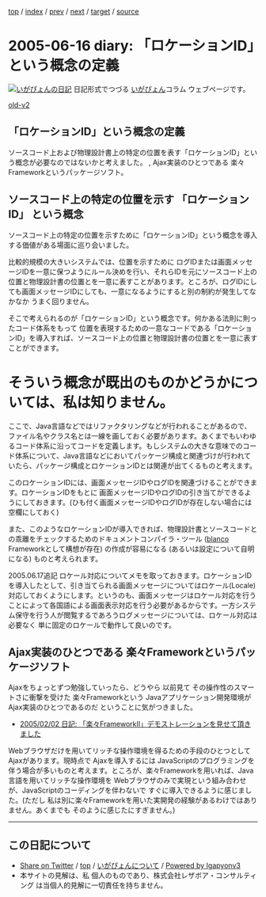 [top](../index.html) 
 / [index](index.html) 
 / [prev](ig050615.html) 
 / [next](ig050617.html) 
 / [target](https://www.igapyon.jp/igapyon/diary/2005/ig050616.html) 
 / [source](https://github.com/igapyon/diary/blob/master/2005/ig050616.src.md) 

2005-06-16 diary: 「ロケーションID」という概念の定義
=====================================================================================================
[![いがぴょんの日記](https://www.igapyon.jp/igapyon/diary/images/iga200306s.jpg "いがぴょん")](https://www.igapyon.jp/igapyon/diary/memo/memoigapyon.html) 日記形式でつづる [いがぴょん](https://www.igapyon.jp/igapyon/diary/memo/memoigapyon.html)コラム ウェブページです。

[old-v2](ig050616-orig.html)

## 「ロケーションID」という概念の定義

ソースコード上および物理設計書上の特定の位置を表す「ロケーションID」という概念が必要なのではないかと考えました。 , Ajax実装のひとつである 楽々Frameworkというパッケージソフト。


## ソースコード上の特定の位置を示す 「ロケーションID」 という概念

ソースコード上の特定の位置を示すために「ロケーションID」という概念を導入する価値がある場面に巡り会いました。

比較的規模の大きいシステムでは、位置を示すために ログIDまたは画面メッセージIDを一意に保つようにルール決めを行い、それらIDを元にソースコード上の位置と物理設計書の位置とを一意に表すことがあります。ところが、ログIDにしても画面メッセージIDにしても、一意になるようにすると別の制約が発生してなかなか うまく回りません。

そこで考えられるのが「ロケーションID」という概念です。何かある法則に則ったコード体系をもって 位置を表現するための一意なコードである「ロケーションID」を導入すれば、ソースコード上の位置と物理設計書の位置とを一意に表すことができます。
# そういう概念が既出のものかどうかについては、私は知りません。

ここで、Java言語などではリファクタリングなどが行われることがあるので、ファイル名やクラス名とは一線を画しておく必要があります。あくまでもいわゆるコード体系に沿ってコードを定義します。もしシステムの大きな意味でのコード体系について、Java言語などにおいてパッケージ構成と関連づけが行われていたら、パッケージ構成とロケーションIDとは関連が出てくるものと考えます。

このロケーションIDには、画面メッセージIDやログIDを関連づけることができます。ロケーションIDをもとに 画面メッセージIDやログIDの引き当てができるようにしておきます。(ひも付く画面メッセージIDやログIDが存在しない場合には空欄にしておく)

また、このようなロケーションIDが導入できれば、物理設計書とソースコードとの乖離をチェックするためのドキュメントコンパイラ・ツール ([blanco](https://www.igapyon.jp/blanco/blanco.ja.html)
Frameworkとして構想が存在) の作成が容易になる (あるいは設定について自明になる) ものと考えられます。

2005.06.17追記 ロケール対応についてメモを取っておきます。ロケーションIDを導入したとして、引き当てられる画面メッセージについてはロケール(Locale)対応しておくようにします。というのも、画面メッセージはロケール対応を行うことによって各国語による画面表示対応を行う必要があるからです。一方システム保守を行う人が閲覧するであろうログメッセージについては、ロケール対応は必要なく 単に固定のロケールで動作して良いのです。

## Ajax実装のひとつである 楽々Frameworkというパッケージソフト

Ajaxをちょっとずつ勉強していったら、どうやら 以前見て その操作性のスマートさに衝撃を受けた 楽々Frameworkという Javaアプリケーション開発環境が
Ajax実装のひとつであるのだ ということに気がつきました。

* [2005/02/02 日記: 「楽々FrameworkII」デモストレーションを見せて頂きました](ig050202.html)

Webブラウザだけを用いてリッチな操作環境を得るための手段のひとつとして Ajaxがあります。現時点で Ajaxを導入するには JavaScriptのプログラミングを伴う場合が多いものと考えます。ところが、楽々Frameworkを用いれば、Java言語を用いてリッチな操作環境を
Webブラウザのみで実現という組み合わせが、JavaScriptのコーディングを伴わないで すぐに導入できるように感じました。(ただし 私は別に楽々Frameworkを用いた実開発の経験があるわけではありません。あくまでも そのように感じたにすぎません。)


----------------------------------------------------------------------------------------------------

## この日記について

* [Share on Twitter](https://twitter.com/intent/tweet?hashtags=igapyon%2Cdiary%2C%E3%81%84%E3%81%8C%E3%81%B4%E3%82%87%E3%82%93&text=%E3%80%8C%E3%83%AD%E3%82%B1%E3%83%BC%E3%82%B7%E3%83%A7%E3%83%B3ID%E3%80%8D%E3%81%A8%E3%81%84%E3%81%86%E6%A6%82%E5%BF%B5%E3%81%AE%E5%AE%9A%E7%BE%A9&url=https%3A%2F%2Fwww.igapyon.jp%2Figapyon%2Fdiary%2F2005%2Fig050616.html) / [top](../index.html) / [いがぴょんについて](https://www.igapyon.jp/igapyon/diary/memo/memoigapyon.html) / [Powered by Igapyonv3](https://github.com/igapyon/igapyonv3)
* 本サイトの見解は、私 個人のものであり、株式会社レザボア・コンサルティング は当個人的見解に一切責任を持ちません。 
